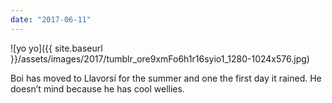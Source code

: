 ```yaml
---
date: "2017-06-11"
---
```


![yo yo]({{ site.baseurl }}/assets/images/2017/tumblr_ore9xmFo6h1r16syio1_1280-1024x576.jpg)

Boi has moved to Llavorsí for the summer and one the first day it rained. He doesn’t mind because he has cool wellies.
